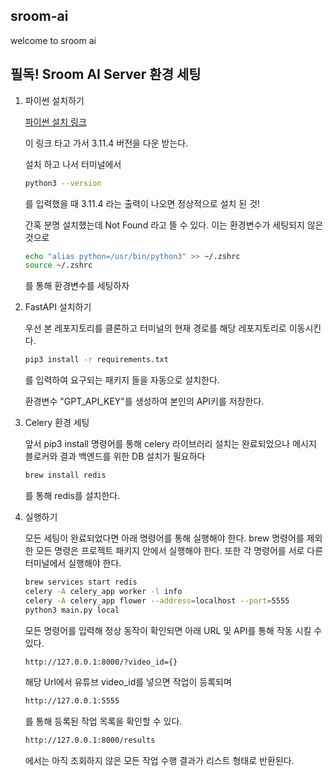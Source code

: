 ## sroom-ai

welcome to sroom ai


## 필독! Sroom AI Server 환경 세팅

1. 파이썬 설치하기
   
   [파이썬 설치 링크](https://www.python.org/downloads/)

   이 링크 타고 가서 3.11.4 버전을 다운 받는다.

   설치 하고 나서 터미널에서
   ```bash
   python3 --version
   ```
   를 입력했을 때 3.11.4 라는 출력이 나오면 정상적으로 설치 된 것!

   간혹 분명 설치했는데 Not Found 라고 뜰 수 있다.
   이는 환경변수가 세팅되지 않은 것으로

   ```bash
   echo "alias python=/usr/bin/python3" >> ~/.zshrc
   source ~/.zshrc
   ```
   를 통해 환경변수를 세팅하자

3. FastAPI 설치하기
   
   우선 본 레포지토리를 클론하고 터미널의 현재 경로를 해당 레포지토리로 이동시킨다.

   ```bash
   pip3 install -r requirements.txt
   ```
   를 입력하여 요구되는 패키지 들을 자동으로 설치한다.

   환경변수 "GPT_API_KEY"를 생성하여 본인의 API키를 저장한다.
 
4. Celery 환경 세팅 

   앞서 pip3 install 명령어를 통해 celery 라이브러리 설치는 완료되었으나 메시지 블로커와 결과 백엔드를 위한
   DB 설치가 필요하다

   ```bash
   brew install redis
   ```

   를 통해 redis를 설치한다.

5. 실행하기

   모든 세팅이 완료되었다면 아래 명령어를 통해 실행해야 한다.
   brew 명령어를 제외한 모든 명령은 프로젝트 패키지 안에서 실행해야 한다.
   또한 각 명령어를 서로 다른 터미널에서 실행해야 한다.

   ```bash
   brew services start redis
   celery -A celery_app worker -l info
   celery -A celery_app flower --address=localhost --port=5555
   python3 main.py local
   ```

   모든 명령어를 입력해 정상 동작이 확인되면 아래 URL 및 API를 통해 작동 시킬 수 있다.


   ```bash
   http://127.0.0.1:8000/?video_id={}
   ```
   해당 Url에서 유튜브 video_id를 넣으면 작업이 등록되며

   ```bash
   http://127.0.0.1:5555
   ```
   를 통해 등록된 작업 목록을 확인할 수 있다.

   ```bash
   http://127.0.0.1:8000/results
   ```
   에서는 아직 조회하지 않은 모든 작업 수행 결과가 리스트 형태로 반환된다.
